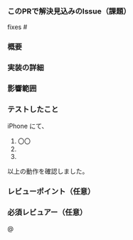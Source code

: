 ### このPRで解決見込みのIssue（課題）
fixes #

### 概要

### 実装の詳細

### 影響範囲

### テストしたこと
iPhone にて、

1. 〇〇
2. 
3. 

以上の動作を確認しました。

### レビューポイント（任意）

### 必須レビュアー（任意）
@
